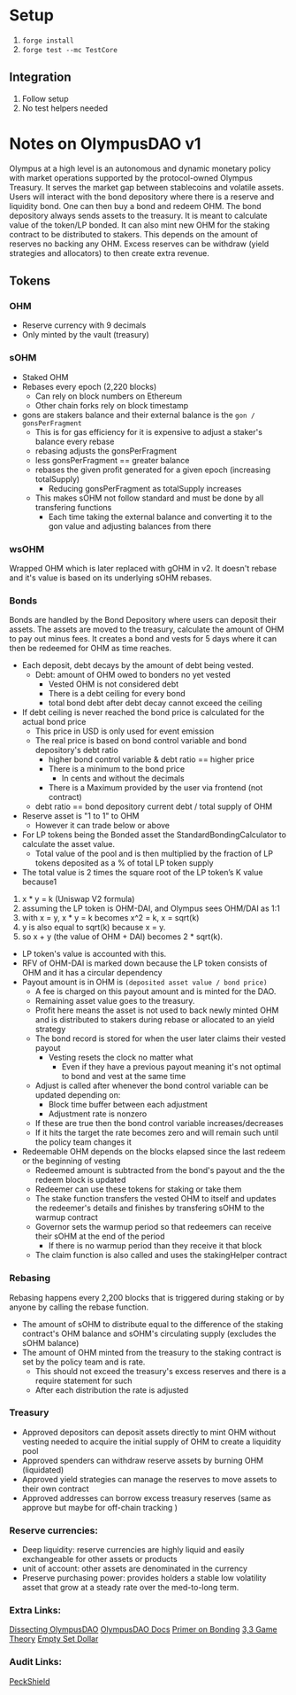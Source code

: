 # Setup
1. `forge install`
2. `forge test --mc TestCore`

## Integration
1. Follow setup
2. No test helpers needed

# **Notes on OlympusDAO v1**
Olympus at a high level is an autonomous and dynamic monetary policy with market operations supported by the protocol-owned Olympus Treasury. It serves the market gap between stablecoins and volatile assets. Users will interact with the bond depository where there is a reserve and liquidity bond. One can then buy a bond and redeem OHM. The bond depository always sends assets to the treasury. It is meant to calculate value of the token/LP bonded. It can also mint new OHM for the staking contract to be distributed to stakers. This depends on the amount of reserves no backing any OHM. Excess reserves can be withdraw (yield strategies and allocators) to then create extra revenue.

## **Tokens**
### **OHM**
* Reserve currency with 9 decimals
* Only minted by the vault (treasury)

### **sOHM**
* Staked OHM 
* Rebases every epoch (2,220 blocks)
    * Can rely on block numbers on Ethereum
    * Other chain forks rely on block timestamp
* gons are stakers balance and their external balance is the `gon / gonsPerFragment`
    * This is for gas efficiency for it is expensive to adjust a staker's balance every rebase
    * rebasing adjusts the gonsPerFragment 
    * less gonsPerFragment == greater balance 
    * rebases the given profit generated for a given epoch (increasing totalSupply)
        * Reducing gonsPerFragment as totalSupply increases
    * This makes sOHM not follow standard and must be done by all transfering functions
        * Each time taking the external balance and converting it to the gon value and adjusting balances from there

### **wsOHM**
Wrapped OHM which is later replaced with gOHM in v2. It doesn't rebase and it's value is based on its underlying sOHM rebases.

### **Bonds**
Bonds are handled by the Bond Depository where users can deposit their assets. The assets are moved to the treasury, calculate the amount of OHM to pay out minus fees. It creates a bond and vests for 5 days where it can then be redeemed for OHM as time reaches.
* Each deposit, debt decays by the amount of debt being vested. 
    * Debt: amount of OHM owed to bonders no yet vested
        * Vested OHM is not considered debt
        * There is a debt ceiling for every bond 
        * total bond debt after debt decay cannot exceed the ceiling
* If debt ceiling is never reached the bond price is calculated for the actual bond price
    * This price in USD is only used for event emission
    * The real price is based on bond control variable and bond depository's debt ratio
        * higher bond control variable & debt ratio == higher price 
        * There is a minimum to the bond price
            * In cents and without the decimals
        * There is a Maximum provided by the user via frontend (not contract)
    * debt ratio == bond depository current debt / total supply of OHM
* Reserve asset is "1 to 1" to OHM
    * However it can trade below or above
* For LP tokens being the Bonded asset the StandardBondingCalculator to calculate the asset value. 
    * Total value of the pool and is then multiplied by the fraction of LP tokens deposited as a % of total LP token supply 
* The total value is 2 times the square root of the LP token’s K value because1
1. x * y = k (Uniswap V2 formula)
2. assuming the LP token is OHM-DAI, and Olympus sees OHM/DAI as 1:1
3. with x = y, x * y = k becomes x^2 = k, x = sqrt(k)
4. y is also equal to sqrt(k) because x = y.
5. so x + y (the value of OHM + DAI) becomes 2 * sqrt(k).
* LP token's value is accounted with this.
* RFV of OHM-DAI is marked down because the LP token consists of OHM and it has a circular dependency
* Payout amount is in OHM is `(deposited asset value / bond price)`
    * A fee is charged  on this payout amount and is minted for the DAO. 
    * Remaining asset value goes to the treasury.
    * Profit here means the asset is not used to back newly minted OHM and is distributed to stakers during rebase or allocated to an yield strategy
    * The bond record is stored for when the user later claims their vested payout 
        * Vesting resets the clock no matter what
            * Even if they have a previous payout meaning it's not optimal to bond and vest at the same time
    * Adjust is called after whenever the bond control variable can be updated depending on:
        * Block time buffer between each adjustment
        * Adjustment rate is nonzero
    * If these are true then the bond control variable increases/decreases
    * If it hits the target the rate becomes zero and will remain such until the policy team changes it
* Redeemable OHM depends on the blocks elapsed since the last redeem or the beginning of vesting
    * Redeemed amount is subtracted from the bond's payout and the the redeem block is updated
    * Redeemer can use these tokens for staking or take them
    * The stake function transfers the vested OHM to itself and updates the redeemer's details and finishes by transfering sOHM to the warmup contract 
    * Governor sets the warmup period so that redeemers can receive their sOHM at the end of the period 
        * If there is no warmup period than they receive it that block
    * The claim function is also called and uses the stakingHelper contract
### **Rebasing**
Rebasing happens every 2,200 blocks that is triggered during staking or by anyone by calling the rebase function. 
* The amount of sOHM to distribute equal to the difference of the staking contract's OHM balance and sOHM's circulating supply (excludes the sOHM balance)
* The amount of OHM minted from the treasury to the staking contract is set by the policy team and is rate. 
    * This should not exceed the treasury's excess reserves and there is a require statement for such
    * After each distribution the rate is adjusted

### **Treasury**
* Approved depositors can deposit assets directly to mint OHM without vesting needed to acquire the initial supply of OHM to create a liquidity pool 
* Approved spenders can withdraw reserve assets by burning OHM (liquidated)
* Approved yield strategies can manage the reserves to move assets to their own contract
* Approved addresses can borrow excess treasury reserves (same as approve but maybe for off-chain tracking )


### **Reserve currencies**:
* Deep liquidity: reserve currencies are highly liquid and easily exchangeable for other assets or products
* unit of account: other assets are denominated in the currency
* Preserve purchasing power: provides holders a stable low volatility asset that grow at a steady rate over the med-to-long term.



### **Extra Links**:
[Dissecting OlympusDAO](https://0xkowloon.substack.com/p/dissecting-the-olympus-protocol)
[OlympusDAO Docs](https://docs.olympusdao.finance/main/overview/intro)
[Primer on Bonding](https://olympusdao.medium.com/a-primer-on-oly-bonds-9763f125c124)
[3,3 Game Theory](https://olympusdao.medium.com/the-game-theory-of-olympus-e4c5f19a77df)
[Empty Set Dollar](https://olympusdao.medium.com/comparison-of-olympus-credits-and-the-empty-set-dollar-590146dcdf8b)

### **Audit Links**:
[PeckShield](https://github.com/peckshield/publications/blob/master/audit_reports/PeckShield-Audit-Report-OlympusDAO-v1.0.pdf)

